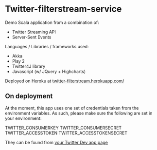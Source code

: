 Twitter-filterstream-service
============================

Demo Scala application from a combination of:

- Twitter Streaming API
- Server-Sent Events

Languages / Libraries / frameworks used:

- Akka
- Play 2
- Twitter4J library
- Javascript (w/ JQuery + Highcharts)

Deployed on Heroku at [twitter-filterstream.herokuapp.com/](http://twitter-filterstream.herokuapp.com/)

On deployment
-------------

At the moment, this app uses one set of credentials taken from the environment variables. As such, please make sure the following are set in your environment:

TWITTER_CONSUMERKEY
TWITTER_CONSUMERSECRET
TWITTER_ACCESSTOKEN
TWITTER_ACCESSTOKENSECRET

They can be found from [your Twitter Dev app page](https://dev.twitter.com/apps)